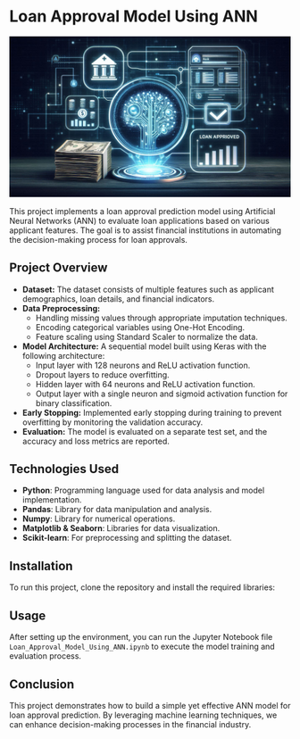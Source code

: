 <h1>Loan Approval Model Using ANN</h1>
<a href="Image.jpeg" target="_blank">
    <img src="Image.jpeg" alt="Loan Approval Model" width="800" />
</a>


<p>This project implements a loan approval prediction model using Artificial Neural Networks (ANN) to evaluate loan applications based on various applicant features. The goal is to assist financial institutions in automating the decision-making process for loan approvals.</p>

<h2>Project Overview</h2>
<ul>
    <li><strong>Dataset:</strong> The dataset consists of multiple features such as applicant demographics, loan details, and financial indicators.</li>
    <li><strong>Data Preprocessing:</strong>
        <ul>
            <li>Handling missing values through appropriate imputation techniques.</li>
            <li>Encoding categorical variables using One-Hot Encoding.</li>
            <li>Feature scaling using Standard Scaler to normalize the data.</li>
        </ul>
    </li>
    <li><strong>Model Architecture:</strong> A sequential model built using Keras with the following architecture:
        <ul>
            <li>Input layer with 128 neurons and ReLU activation function.</li>
            <li>Dropout layers to reduce overfitting.</li>
            <li>Hidden layer with 64 neurons and ReLU activation function.</li>
            <li>Output layer with a single neuron and sigmoid activation function for binary classification.</li>
        </ul>
    </li>
    <li><strong>Early Stopping:</strong> Implemented early stopping during training to prevent overfitting by monitoring the validation accuracy.</li>
    <li><strong>Evaluation:</strong> The model is evaluated on a separate test set, and the accuracy and loss metrics are reported.</li>
</ul>

<h2>Technologies Used</h2>
<ul>
    <li><strong>Python</strong>: Programming language used for data analysis and model implementation.</li>
    <li><strong>Pandas</strong>: Library for data manipulation and analysis.</li>
    <li><strong>Numpy</strong>: Library for numerical operations.</li>
    <li><strong>Matplotlib & Seaborn</strong>: Libraries for data visualization.</li>
    <li><strong>Scikit-learn</strong>: For preprocessing and splitting the dataset.</li>
</ul>

<h2>Installation</h2>
<p>To run this project, clone the repository and install the required libraries:</p>


<h2>Usage</h2>
<p>After setting up the environment, you can run the Jupyter Notebook file <code>Loan_Approval_Model_Using_ANN.ipynb</code> to execute the model training and evaluation process.</p>

<h2>Conclusion</h2>
<p>This project demonstrates how to build a simple yet effective ANN model for loan approval prediction. By leveraging machine learning techniques, we can enhance decision-making processes in the financial industry.</p>

